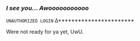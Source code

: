 



### _I see you... Awooooooooooo_







`UNAUTHORIZED LOGIN`
∆***********************





Were not ready for ya yet, UwU.


